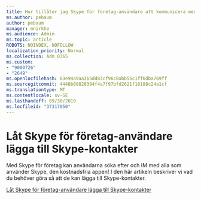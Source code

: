 ```yaml
---
title: Hur tillåter jag Skype för företag-användare att kommunicera med Skype-användare
ms.author: pebaum
author: pebaum
manager: mnirkhe
ms.audience: Admin
ms.topic: article
ROBOTS: NOINDEX, NOFOLLOW
localization_priority: Normal
ms.collection: Adm_O365
ms.custom:
- "9000726"
- "2649"
ms.openlocfilehash: 63e94a9aa365dd83cf96c0abb55c1ff6dba769ff
ms.sourcegitcommit: 4448b08828384f4a7f97bfd2621f18188c24a1cf
ms.translationtype: MT
ms.contentlocale: sv-SE
ms.lasthandoff: 09/30/2019
ms.locfileid: "37317050"
---
```

# <a name="let-skype-for-business-users-add-skype-contacts"></a>Låt Skype för företag-användare lägga till Skype-kontakter

Med Skype för företag kan användarna söka efter och IM med alla som använder Skype, den kostnadsfria appen! I den här artikeln beskriver vi vad du behöver göra så att de kan lägga till Skype-kontakter.

[Låt Skype för företag-användare lägga till Skype-kontakter](https://docs.microsoft.com/skypeforbusiness/set-up-skype-for-business-online/let-skype-for-business-users-add-skype-contacts)